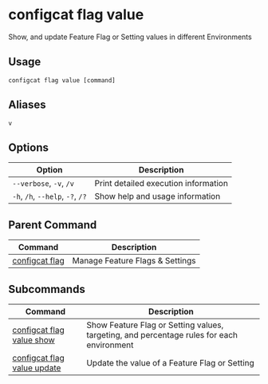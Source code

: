 # configcat flag value
Show, and update Feature Flag or Setting values in different Environments
## Usage
```
configcat flag value [command]
```
## Aliases
`v`
## Options
| Option | Description |
| ------ | ----------- |
| `--verbose`, `-v`, `/v` | Print detailed execution information |
| `-h`, `/h`, `--help`, `-?`, `/?` | Show help and usage information |
## Parent Command
| Command | Description |
| ------ | ----------- |
| [configcat flag](configcat-flag.md) | Manage Feature Flags & Settings |
## Subcommands
| Command | Description |
| ------ | ----------- |
| [configcat flag value show](configcat-flag-value-show.md) | Show Feature Flag or Setting values, targeting, and percentage rules for each environment |
| [configcat flag value update](configcat-flag-value-update.md) | Update the value of a Feature Flag or Setting |

